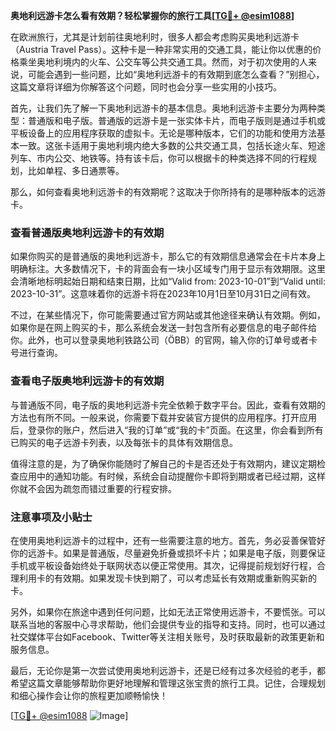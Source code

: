 **奥地利远游卡怎么看有效期？轻松掌握你的旅行工具[[TG💪+ @esim1088](https://t.me/s/esim1088)]**

在欧洲旅行，尤其是计划前往奥地利时，很多人都会考虑购买奥地利远游卡（Austria Travel Pass）。这种卡是一种非常实用的交通工具，能让你以优惠的价格乘坐奥地利境内的火车、公交车等公共交通工具。然而，对于初次使用的人来说，可能会遇到一些问题，比如“奥地利远游卡的有效期到底怎么查看？”别担心，这篇文章将详细为你解答这个问题，同时也会分享一些实用的小技巧。

首先，让我们先了解一下奥地利远游卡的基本信息。奥地利远游卡主要分为两种类型：普通版和电子版。普通版的远游卡是一张实体卡片，而电子版则是通过手机或平板设备上的应用程序获取的虚拟卡。无论是哪种版本，它们的功能和使用方法基本一致。这张卡适用于奥地利境内绝大多数的公共交通工具，包括长途火车、短途列车、市内公交、地铁等。持有该卡后，你可以根据卡的种类选择不同的行程规划，比如单程、多日通票等。

那么，如何查看奥地利远游卡的有效期呢？这取决于你所持有的是哪种版本的远游卡。

### **查看普通版奥地利远游卡的有效期**

如果你购买的是普通版的奥地利远游卡，那么它的有效期信息通常会在卡片本身上明确标注。大多数情况下，卡的背面会有一块小区域专门用于显示有效期限。这里会清晰地标明起始日期和结束日期，比如“Valid from: 2023-10-01”到“Valid until: 2023-10-31”。这意味着你的远游卡将在2023年10月1日至10月31日之间有效。

不过，在某些情况下，你可能需要通过官方网站或其他途径来确认有效期。例如，如果你是在网上购买的卡，那么系统会发送一封包含所有必要信息的电子邮件给你。此外，也可以登录奥地利铁路公司（ÖBB）的官网，输入你的订单号或者卡号进行查询。

### **查看电子版奥地利远游卡的有效期**

与普通版不同，电子版的奥地利远游卡完全依赖于数字平台。因此，查看有效期的方法也有所不同。一般来说，你需要下载并安装官方提供的应用程序。打开应用后，登录你的账户，然后进入“我的订单”或“我的卡”页面。在这里，你会看到所有已购买的电子远游卡列表，以及每张卡的具体有效期信息。

值得注意的是，为了确保你能随时了解自己的卡是否还处于有效期内，建议定期检查应用中的通知功能。有时候，系统会自动提醒你卡即将到期或者已经过期，这样你就不会因为疏忽而错过重要的行程安排。

### **注意事项及小贴士**

在使用奥地利远游卡的过程中，还有一些需要注意的地方。首先，务必妥善保管好你的远游卡。如果是普通版，尽量避免折叠或损坏卡片；如果是电子版，则要保证手机或平板设备始终处于联网状态以便正常使用。其次，记得提前规划好行程，合理利用卡的有效期。如果发现卡快到期了，可以考虑延长有效期或重新购买新的卡。

另外，如果你在旅途中遇到任何问题，比如无法正常使用远游卡，不要慌张。可以联系当地的客服中心寻求帮助，他们会提供专业的指导和支持。同时，也可以通过社交媒体平台如Facebook、Twitter等关注相关账号，及时获取最新的政策更新和服务信息。

最后，无论你是第一次尝试使用奥地利远游卡，还是已经有过多次经验的老手，都希望这篇文章能够帮助你更好地理解和管理这张宝贵的旅行工具。记住，合理规划和细心操作会让你的旅程更加顺畅愉快！

[[TG💪+ @esim1088](https://t.me/s/esim1088) ![Image](https://i.postimg.cc/4NQfJmqS/Snipaste-2025-05-13-00-14-12.png)]